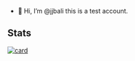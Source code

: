 - 👋 Hi, I’m @jjbali this is a test account.

<!---
jjbali/jjbali is a ✨ special ✨ repository because its `README.md` (this file) appears on your GitHub profile.
You can click the Preview link to take a look at your changes.
--->
## Stats
[![card](https://github-readme-stats.vercel.app/api?username=jjbali&theme=default&show_icons=true)](https://github.com/anuraghazra/github-readme-stats)

